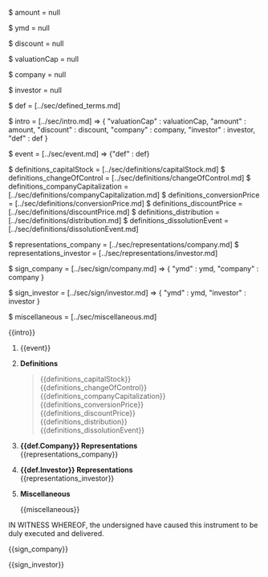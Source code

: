 $ amount = null

$ ymd = null

$ discount = null

$ valuationCap = null

$ company = null

$ investor = null

$ def = [../sec/defined_terms.md]

$ intro = [../sec/intro.md] => {
    "valuationCap" : valuationCap,
    "amount" : amount,
    "discount" : discount,
    "company" : company,
    "investor" : investor,
    "def" : def
}

$ event = [../sec/event.md] => {"def" : def}

$ definitions_capitalStock = [../sec/definitions/capitalStock.md]
$ definitions_changeOfControl = [../sec/definitions/changeOfControl.md]
$ definitions_companyCapitalization = [../sec/definitions/companyCapitalization.md]
$ definitions_conversionPrice = [../sec/definitions/conversionPrice.md]
$ definitions_discountPrice = [../sec/definitions/discountPrice.md]
$ definitions_distribution = [../sec/definitions/distribution.md]
$ definitions_dissolutionEvent = [../sec/definitions/dissolutionEvent.md]

$ representations_company = [../sec/representations/company.md]
$ representations_investor = [../sec/representations/investor.md]

$ sign_company = [../sec/sign/company.md] => {
    "ymd" : ymd,
    "company" : company
}

$ sign_investor = [../sec/sign/investor.md] => {
    "ymd" : ymd,
    "investor" : investor
}

$ miscellaneous = [../sec/miscellaneous.md]

{{intro}}

1. {{event}}

2. **Definitions**
    > {{definitions_capitalStock}}  
    > {{definitions_changeOfControl}}  
    > {{definitions_companyCapitalization}}  
    > {{definitions_conversionPrice}}  
    > {{definitions_discountPrice}}  
    > {{definitions_distribution}}  
    > {{definitions_dissolutionEvent}}

3. **{{def.Company}} Representations**  
    {{representations_company}}
    
4. **{{def.Investor}} Representations**  
    {{representations_investor}}

5. **Miscellaneous**

    {{miscellaneous}}

IN WITNESS WHEREOF, the undersigned have caused this instrument to be duly executed and delivered.

{{sign_company}}
 
{{sign_investor}}
